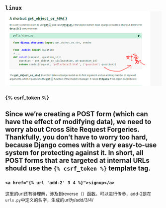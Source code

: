 `linux`
![hello](https://github.com/kanonjz/learn-python/raw/master/django/pictures/1.PNG)
---
### {% csrf_token %}
Since we’re creating a POST form (which can have the effect of modifying data), we need to worry about Cross Site Request Forgeries. Thankfully, you don’t have to worry too hard, because Django comes with a very easy-to-use system for protecting against it. In short, all POST forms that are targeted at internal URLs should use the `{% csrf_token %}` template tag.
---
### `<a href="{% url 'add-2' 3 4 %}">signup</a>`
这里的url还有待理解，涉及到reverse（）函数。可以进行传参，add-2是在`urls.py`中定义的名字，生成的url为/add/3/4/
